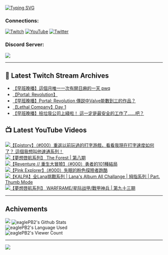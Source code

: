 <!--### Hello people, I'm EaglePB2 - The one who building something for fun 👋
Thank you for standby for this profile.   
The purpose of this profile is coming soon.   
You may come back later, as you wish if this readme.md is updated.   -->

<a href="https://git.io/typing-svg"><img src="https://readme-typing-svg.herokuapp.com?font=Fira+Code&duration=1000&pause=5000&vCenter=true&random=false&width=500&lines=%F0%9F%91%8B+Hello+Everyone%2C+I'm+EaglePB2.;%F0%9F%99%87+Thank+you+for+stopping+by+my+profile.+;%F0%9F%94%AD+%3D%3D%3D%3D+%F0%9F%94%AD;%F0%9F%91%8B+%E4%BD%A0%E5%A5%BD%EF%BC%8C%E6%AD%A1%E8%BF%8E%E4%BE%86%E5%88%B0%E6%88%91%E7%9A%84%E4%BB%A3%E7%A2%BC%E5%BA%AB%E3%80%82;%F0%9F%99%87+%E6%84%9F%E8%AC%9D%E5%89%8D%E4%BE%86%E5%8F%83%E8%A7%80%E5%B0%8F%E5%B1%8B+owo~" alt="Typing SVG" /></a>

### Connections:

[![Twitch](https://img.shields.io/badge/Twitch-9347FF?style=flat-square&logo=twitch&logoColor=white)](https://www.twitch.tv/eaglepb2)
[![YouTube](https://img.shields.io/badge/YouTube-%23FF0000.svg?style=flat-square&logo=YouTube&logoColor=white)](https://www.youtube.com/eaglepb2)
[![Twitter](https://img.shields.io/badge/Twitter-%231DA1F2.svg?style=flat-square&logo=Twitter&logoColor=white)](https://twitter.com/eaglepb2)

### Discord Server:

[![](https://invidget.switchblade.xyz/qKrub9b?theme=dark&language=ch)](https://discord.gg/qKrub9b)

---

## 👾 Latest Twitch Stream Archives
<!-- TWITCH:START -->
- [【早班晚播】這個月唯一一次有開日麻的一天 pwq](https://www.twitch.tv/videos/2069313094)
- [【Portal: Revolution】](https://www.twitch.tv/videos/2068592405)
- [【早班晚播】Portal: Revolution 傳説中Valve能數到三的作品？](https://www.twitch.tv/videos/2068355913)
- [【Lethal Company】Day 1](https://www.twitch.tv/videos/2067593835)
- [【早班晚播】撿垃圾公司上綫啦！ 這一定是最安全的工作了……吧？](https://www.twitch.tv/videos/2067382697)
<!-- TWITCH:END -->



## 📺 Latest YouTube Videos
<!-- YOUTUBE:START -->
<!-- YOUTUBE:END -->

<!-- BEGIN YOUTUBE-CARDS -->
<a href="https://www.youtube.com/watch?v=z-93naIPBgM">
  <picture>
    <source media="(prefers-color-scheme: dark)" srcset="https://ytcards.demolab.com/?id=z-93naIPBgM&title=%E3%80%90Epistory%E3%80%91%EF%BC%88%23000%EF%BC%89%E9%87%8D%E8%BF%94%E4%BB%A5%E5%89%8D%E7%8E%A9%E9%81%8E%E7%9A%84%E6%89%93%E5%AD%97%E6%B8%B8%E6%88%B2%EF%BC%8C%E7%9C%8B%E7%9C%8B%E6%88%91%E7%8F%BE%E5%9C%A8%E6%89%93%E5%AD%97%E9%80%9F%E5%BA%A6%E5%A6%82%E4%BD%95%E4%BA%86%EF%BC%9F+%E9%80%99%E5%80%8B%E6%88%91%E6%83%B3%E5%8F%AB%E4%BB%96%E9%80%9F%E9%80%9A%E7%B3%BB%E5%88%97%EF%BC%81&lang=zh&timestamp=1708583080&background_color=%230d1117&title_color=%23ffffff&stats_color=%23dedede&max_title_lines=1&width=250&border_radius=5&duration=15186">
    <img src="https://ytcards.demolab.com/?id=z-93naIPBgM&title=%E3%80%90Epistory%E3%80%91%EF%BC%88%23000%EF%BC%89%E9%87%8D%E8%BF%94%E4%BB%A5%E5%89%8D%E7%8E%A9%E9%81%8E%E7%9A%84%E6%89%93%E5%AD%97%E6%B8%B8%E6%88%B2%EF%BC%8C%E7%9C%8B%E7%9C%8B%E6%88%91%E7%8F%BE%E5%9C%A8%E6%89%93%E5%AD%97%E9%80%9F%E5%BA%A6%E5%A6%82%E4%BD%95%E4%BA%86%EF%BC%9F+%E9%80%99%E5%80%8B%E6%88%91%E6%83%B3%E5%8F%AB%E4%BB%96%E9%80%9F%E9%80%9A%E7%B3%BB%E5%88%97%EF%BC%81&lang=zh&timestamp=1708583080&background_color=%23ffffff&title_color=%2324292f&stats_color=%2357606a&max_title_lines=1&width=250&border_radius=5&duration=15186" alt="【Epistory】（#000）重返以前玩過的打字游戲，看看我現在打字速度如何了？ 這個我想叫他速通系列！" title="【Epistory】（#000）重返以前玩過的打字游戲，看看我現在打字速度如何了？ 這個我想叫他速通系列！">
  </picture>
</a>
<a href="https://www.youtube.com/watch?v=QFpUZfUjfgE">
  <picture>
    <source media="(prefers-color-scheme: dark)" srcset="https://ytcards.demolab.com/?id=QFpUZfUjfgE&title=%E3%80%90%E5%A4%A2%E6%83%B3%E5%95%93%E8%88%AA%E7%B3%BB%E5%88%97%E3%80%91+The+Forest+%7C+%E7%AC%AC%E5%85%AB%E6%9C%9F&lang=zh&timestamp=1708488009&background_color=%230d1117&title_color=%23ffffff&stats_color=%23dedede&max_title_lines=1&width=250&border_radius=5&duration=12502">
    <img src="https://ytcards.demolab.com/?id=QFpUZfUjfgE&title=%E3%80%90%E5%A4%A2%E6%83%B3%E5%95%93%E8%88%AA%E7%B3%BB%E5%88%97%E3%80%91+The+Forest+%7C+%E7%AC%AC%E5%85%AB%E6%9C%9F&lang=zh&timestamp=1708488009&background_color=%23ffffff&title_color=%2324292f&stats_color=%2357606a&max_title_lines=1&width=250&border_radius=5&duration=12502" alt="【夢想啓航系列】 The Forest | 第八期" title="【夢想啓航系列】 The Forest | 第八期">
  </picture>
</a>
<a href="https://www.youtube.com/watch?v=_6QrYyAgMWk">
  <picture>
    <source media="(prefers-color-scheme: dark)" srcset="https://ytcards.demolab.com/?id=_6QrYyAgMWk&title=%E3%80%90Reventure+%2F%2F+%E9%87%8D%E7%94%9F%E5%A4%A7%E5%86%92%E9%9A%AA%E3%80%91%EF%BC%88%23000%EF%BC%89%E5%8B%87%E8%80%85%E7%9A%84101%E7%A8%AE%E7%B5%90%E5%B1%80&lang=zh&timestamp=1708431070&background_color=%230d1117&title_color=%23ffffff&stats_color=%23dedede&max_title_lines=1&width=250&border_radius=5&duration=32297">
    <img src="https://ytcards.demolab.com/?id=_6QrYyAgMWk&title=%E3%80%90Reventure+%2F%2F+%E9%87%8D%E7%94%9F%E5%A4%A7%E5%86%92%E9%9A%AA%E3%80%91%EF%BC%88%23000%EF%BC%89%E5%8B%87%E8%80%85%E7%9A%84101%E7%A8%AE%E7%B5%90%E5%B1%80&lang=zh&timestamp=1708431070&background_color=%23ffffff&title_color=%2324292f&stats_color=%2357606a&max_title_lines=1&width=250&border_radius=5&duration=32297" alt="【Reventure // 重生大冒險】（#000）勇者的101種結局" title="【Reventure // 重生大冒險】（#000）勇者的101種結局">
  </picture>
</a>
<a href="https://www.youtube.com/watch?v=ovAAvdU1Rsw">
  <picture>
    <source media="(prefers-color-scheme: dark)" srcset="https://ytcards.demolab.com/?id=ovAAvdU1Rsw&title=%E3%80%90Pink+Explorer%E3%80%91%EF%BC%88%23000%EF%BC%89%E5%A4%B1%E7%9C%A0%E7%9A%84%E7%B2%89%E8%89%B2%E6%8E%A2%E9%9A%AA%E8%80%85%E8%B7%91%E9%85%B7&lang=zh&timestamp=1708348498&background_color=%230d1117&title_color=%23ffffff&stats_color=%23dedede&max_title_lines=1&width=250&border_radius=5&duration=3022">
    <img src="https://ytcards.demolab.com/?id=ovAAvdU1Rsw&title=%E3%80%90Pink+Explorer%E3%80%91%EF%BC%88%23000%EF%BC%89%E5%A4%B1%E7%9C%A0%E7%9A%84%E7%B2%89%E8%89%B2%E6%8E%A2%E9%9A%AA%E8%80%85%E8%B7%91%E9%85%B7&lang=zh&timestamp=1708348498&background_color=%23ffffff&title_color=%2324292f&stats_color=%2357606a&max_title_lines=1&width=250&border_radius=5&duration=3022" alt="【Pink Explorer】（#000）失眠的粉色探險者跑酷" title="【Pink Explorer】（#000）失眠的粉色探險者跑酷">
  </picture>
</a>
<a href="https://www.youtube.com/watch?v=FVsnpELjj7Q">
  <picture>
    <source media="(prefers-color-scheme: dark)" srcset="https://ytcards.demolab.com/?id=FVsnpELjj7Q&title=%E3%80%90KALPA%E3%80%91%E5%85%A8Lana%E6%8C%91%E6%88%B0%E7%B3%BB%E5%88%97+%7C+Lana%27s+Album+All+Challange+%7C+%E6%8B%87%E6%8C%87%E7%B3%BB%E5%88%97+%7C+Part.+Thumb+Mode&lang=zh&timestamp=1708270295&background_color=%230d1117&title_color=%23ffffff&stats_color=%23dedede&max_title_lines=1&width=250&border_radius=5&duration=4448">
    <img src="https://ytcards.demolab.com/?id=FVsnpELjj7Q&title=%E3%80%90KALPA%E3%80%91%E5%85%A8Lana%E6%8C%91%E6%88%B0%E7%B3%BB%E5%88%97+%7C+Lana%27s+Album+All+Challange+%7C+%E6%8B%87%E6%8C%87%E7%B3%BB%E5%88%97+%7C+Part.+Thumb+Mode&lang=zh&timestamp=1708270295&background_color=%23ffffff&title_color=%2324292f&stats_color=%2357606a&max_title_lines=1&width=250&border_radius=5&duration=4448" alt="【KALPA】全Lana挑戰系列 | Lana's Album All Challange | 拇指系列 | Part. Thumb Mode" title="【KALPA】全Lana挑戰系列 | Lana's Album All Challange | 拇指系列 | Part. Thumb Mode">
  </picture>
</a>
<a href="https://www.youtube.com/watch?v=6d-KloTJmOs">
  <picture>
    <source media="(prefers-color-scheme: dark)" srcset="https://ytcards.demolab.com/?id=6d-KloTJmOs&title=%E3%80%90%E5%A4%A2%E6%83%B3%E5%95%93%E8%88%AA%E7%B3%BB%E5%88%97%E3%80%91+WARFRAME%2F%E6%98%9F%E9%99%85%E6%88%98%E7%94%B2%2F%E6%88%B0%E7%94%B2%E7%A5%9E%E5%85%B5+%7C+%E7%AC%AC%E4%B9%9D%E5%8D%81%E4%B8%89%E6%9C%9F&lang=zh&timestamp=1708267042&background_color=%230d1117&title_color=%23ffffff&stats_color=%23dedede&max_title_lines=1&width=250&border_radius=5&duration=16511">
    <img src="https://ytcards.demolab.com/?id=6d-KloTJmOs&title=%E3%80%90%E5%A4%A2%E6%83%B3%E5%95%93%E8%88%AA%E7%B3%BB%E5%88%97%E3%80%91+WARFRAME%2F%E6%98%9F%E9%99%85%E6%88%98%E7%94%B2%2F%E6%88%B0%E7%94%B2%E7%A5%9E%E5%85%B5+%7C+%E7%AC%AC%E4%B9%9D%E5%8D%81%E4%B8%89%E6%9C%9F&lang=zh&timestamp=1708267042&background_color=%23ffffff&title_color=%2324292f&stats_color=%2357606a&max_title_lines=1&width=250&border_radius=5&duration=16511" alt="【夢想啓航系列】 WARFRAME/星际战甲/戰甲神兵 | 第九十三期" title="【夢想啓航系列】 WARFRAME/星际战甲/戰甲神兵 | 第九十三期">
  </picture>
</a>
<!-- END YOUTUBE-CARDS -->

---

## Achivements
[![](https://github-profile-trophy.vercel.app/?username=eaglepb2&theme=monokai&no-bg=true&&title=Repositories,Issues,Commit,MultiLanguage)](https://github.com/anuraghazra/github-readme-stats)
<img align="center" alt="eaglePB2's Github Stats" src="https://github-readme-stats.vercel.app/api?username=eaglePB2&show_icons=true&hide_border=true&theme=merko" />
<br>
<img align="center" alt="eaglePB2's Language Used" src="https://github-readme-stats.vercel.app/api/top-langs/?username=eaglePB2&show_icons=true&hide_border=true&theme=merko&layout=compact&langs_count=8" />
<br>
<img align="center" alt="eaglePB2's Viewer Count" src="https://visitcount.itsvg.in/api?id=eaglepb2&label=Profile%20Views&color=3&icon=5&pretty=true" />

<hr>

<!-- RANDOMQUOTE:START -->
![](https://quotes-github-readme.vercel.app/api?type=horizontal&theme=merko)
<!-- RANDOMQUOTE:END -->


<!--
       _____   _   _   _____       _____   _   _   ____   
      |_   _| | | | | |  ___|     |  ___| | \ | | |  _  \  
        | |   | |_| | | |___      | |___  |  \| | | | | | 
        | |   |  _  | |  ___|     |  ___| |     | | | | | 
        | |   | | | | | |___      | |___  | |\  | | |_| | 
        |_|   |_| |_| |_____|     |_____| |_| \_| |____ / 
      
-->
